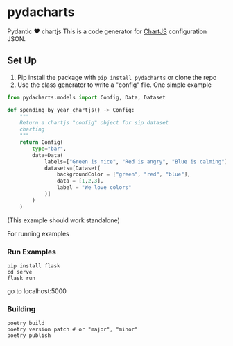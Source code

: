 # pydacharts

Pydantic :heart: chartjs
This is a code generator for [ChartJS](https://www.chartjs.org) configuration JSON.

## Set Up

1. Pip install the package with `pip install pydacharts` or clone the repo
2. Use the class generator to write a "config" file. One simple example



```py
from pydacharts.models import Config, Data, Dataset

def spending_by_year_chartjs() -> Config:
    """
    Return a chartjs "config" object for sip dataset
    charting
    """
    return Config(
        type="bar",
        data=Data(
            labels=["Green is nice", "Red is angry", "Blue is calming"],
            datasets=[Dataset(
                backgroundColor = ["green", "red", "blue"],
                data = [1,2,3],
                label = "We love colors"
            )]
        )
    )
```
(This example should work standalone)

For running examples


### Run Examples

```
pip install flask
cd serve
flask run
```

go to localhost:5000

### Building
```
poetry build
poetry version patch # or "major", "minor"
poetry publish
```
